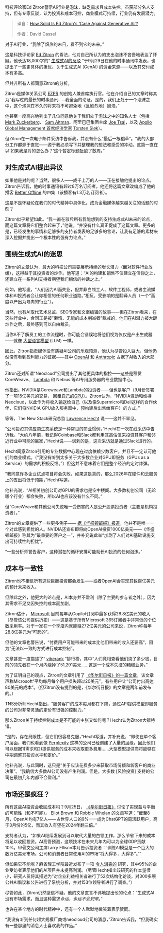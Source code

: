 
<!--
title: Ed Zitron的“反生成式AI”论点，究竟有多站得住脚？
cover: https://cdn.thenewstack.io/media/2025/10/957c397b-pumpkins-david-cassel-2.jpg
summary: 科技评论家Ed Zitron警示AI行业是泡沫，缺乏需求且成本失控。虽获部分名人支持，但有专家反驳，认为投资和成本可控，商业模式可持续，行业仍有发展潜力。
-->

科技评论家Ed Zitron警示AI行业是泡沫，缺乏需求且成本失控。虽获部分名人支持，但有专家反驳，认为投资和成本可控，商业模式可持续，行业仍有发展潜力。

> 译自：[How Solid Is Ed Zitron's 'Case Against Generative AI'?](https://thenewstack.io/how-solid-is-ed-zitrons-case-against-generative-ai/)
> 
> 作者：David Cassel

对于AI行业，“我除了炽热的末日，看不到它的未来。”

这是科技评论家 [Ed Zitron](https://www.linkedin.com/in/edzitron/) 的看法，他对自己所认为的支出泡沫不吝啬地表达了怀疑。他长达18,000字的“ [生成式AI的反驳](https://www.wheresyoured.at/the-case-against-generative-ai/) ”于9月29日在他的时事通讯中发表，也提出了一些更具体的担忧，关于生成式AI (GenAI) 的资金来源——以及其交付成本有多高。

但并非所有人都同意Zitron的分析。

Zitron是媒体关系公司 [EZPR](https://www.ezpr.com/) 的创始人兼首席执行官。他在介绍自己的文章时称其为“我写过的最长的时事通讯……我全面的论证，是的，我们正处于一个泡沫之中，这个泡沫在不久的将来将不可避免地（且剧烈地）崩溃。”

他甚至一度高兴地列出了几位同意他关于我们处于泡沫之中的知名人士（包括 [Mark Zuckerberg](https://fortune.com/2025/09/19/zuckerberg-ai-bubble-definitely-possibility-sam-altman-collapse/)、 [Sam Altman](https://www.cnbc.com/2025/08/18/openai-sam-altman-warns-ai-market-is-in-a-bubble.html)、阿里巴巴集团主席 [Joe Tsai](https://www.youtube.com/watch?v=T2PbjaAXnJQ)，以及 [Apollo Global Management 首席经济学家](https://fortune.com/2025/07/17/ai-bubble-vs-dot-com-stocks-apollo-economist-torsten-slok/) [Torsten Sløk](https://www.linkedin.com/in/torsten-slok-8a7520a2/)）。

但Zitron在一次电子邮件采访中告诉我，并没有什么“最后一根稻草”。“我的大部分工作都源于直觉——源于我必须写下并整理我的想法和感受的冲动。这篇一直在以‘如果我是对的怎么办？’这个暂定标题酝酿了数周。”

## 对生成式AI提出异议

如果他是对的呢？当然，很多人——成千上万的人——正在接触他提出的论点。Zitron告诉我，他的时事通讯有超过8万名订阅者。他还将这篇文章改编成了他的播客 [Better Offline](https://www.youtube.com/@BetterOfflinePod) 的四集（该播客有1.3万名订阅者）。

这是不是怀疑论在我们的时代精神中具体化，成为金融媒体越来越关注的话题的时刻？

Zitron似乎希望如此。“我一直在驳斥所有我能想到的支持生成式AI未来的论点，而这篇文章将它们整合起来了，”他说。“并没有什么真正促成了这篇文章。更多的是，已经发生的事情和足够多的支持者发表的足够多的言论，让我有足够的素材来深入挖掘并提出一个根本性的强有力论点。”

## 围绕生成式AI的迷思

Zitron的文章认为，最大的科技公司需要展示持续的增长潜力（面对软件行业放缓），这得益于其投资者的炒作。他写道：“AI的构建和销售不仅建立在信仰之上，还建立在一系列AI支持者期望我们相信的神话之上。”

例如，他写道，“人们因为AI而失业，但并非白领工人、软件工程师，或者主流媒体和AI投资者会让你相信的任何职业道路。”相反，受影响的是翻译人员（一个“高度以产出为导向的行业”）。

当然，也有AI取代艺术总监、SEO专家和文案编辑的故事——但在Zitron看来，在这些行业中，合同工是被“懒惰、无能的成本削减者”裁减的，他们在AI潜力被大肆炒作之后，最终感到可以自由裁员。

当你A不了解员工的工作流程时，你可能会错误地将他们视为仅仅是产出生成器——就像 [大型语言模型](https://thenewstack.io/introduction-to-llms/) (LLM) 一样。

因此，Zitron指责媒体没有质疑AI公司的乐观预测，他认为尽管投入巨大，但他仍然没有看到盈利能力的证据——其中 [OpenAI](https://thenewstack.io/openai-launches-a-new-gpt-5-model-for-its-codex-coding-agent/) 和 [Anthropic](https://thenewstack.io/anthropic-launches-claude-sonnet-4-5/) 占据了AI收入的大部分。

Zitron还对所谓“Neocloud”公司提出了其他更具体的指控——这些是租赁CoreWeave、 [Lambda](https://thenewstack.io/lambda-labs-hyperscaler-focuses-on-the-ai-developer/) 和 Nebius 等AI专用服务器的专业数据中心。

他指出，NVIDIA是Coreweave和Lambda的投资者——但也是客户（9月份签署了一项15亿美元的交易， [回租自己的GPU](https://www.datacenterdynamics.com/en/news/nvidia-signs-15bn-deal-to-lease-its-gpus-back-from-lambda-report/)）。Zitron认为，“NVIDIA资助和维持Neocloud，以此作为将收入输送给自己（以及像Supermicro和Dell这样的合作伙伴，它们将NVIDIA GPU放入服务器中，预构建后出售给客户）的方式。”

等等，The New Stack研究总监 [Lawrence Hecht](https://thenewstack.io/author/lawrence-hecht/) 说——这并不罕见。

“公司投资其供应商生态系统是一种常见的商业惯例，”Hecht在一次在线采访中告诉我。“大约八年前，我记得Coinbase和Slack都利用其高估值来投资其客户和邻近行业中可能的赢家，”Hecht说——讽刺的是，这次采访就是通过Slack进行的。

Hecht同意Zitron引用的专业数据中心现在过度依赖少数客户，并且不一定认可他们的商业模式。（“我没有听到太多关于大多数企业对GPU即服务（GPUs as a Service）的需求的积极反馈。”）但这并不意味着它们是整个经济的定时炸弹。

“我同意许多企业试点项目将会失败，如果这是真的，那么2026年在硬件和云服务上的支出将低于预期，”Hecht写道。

他补充说，“AI相关初创公司对GPU的需求也是空中楼阁。大多数初创公司（无论哪个行业）都会失败，所以AI也应该没有什么不同。”

但“CoreWeave和其他公司失败唯一受伤害的人是公开股票投资者（主要是机构投资者）。”

Zitron的文章提供了一些更多例子—— [据《华盛顿邮报》报道](https://www.msn.com/en-us/money/markets/one-force-is-propping-up-the-economy-fears-are-growing-it-won-t-last/ar-AA1NAuUx)，他并不是唯一一个对此感到担忧的人。NVIDIA还宣布即将向OpenAI投资1000亿美元——《华盛顿邮报》称其为“最重要的客户之一”，并补充说此举“加剧了人们对AI基础设施支出可持续性的担忧”。

“一些分析师警告客户，这种潜在的循环安排可能助长AI投资的任何泡沫。”

## 成本与一致性

Zitron也不相信所有这些巨额投资都会发生——或者OpenAI会实现其数百亿美元的预计未来收入。

但除此之外，他更大的论点是，AI本身并不盈利（除了主要的参与者之外），因为其需求不足又因失控的成本而加剧。

Zitron估计， [Microsoft](https://news.microsoft.com/?utm_content=inline+mention) 目前每年从Copilot订阅中最多获得28.8亿美元的收入（尽管该公司提供折扣）——这是基于所有Microsoft 365订阅者中非常低的个位数采用率。对于一家在一个季度内就能赚272亿美元的公司来说，Zitron称每年28.8亿美元为“可悲的”。

但他的文章也警告说，“付费用户可能带来的成本比他们带来的收入还要高”，因为“无法以一致的方式进行成本控制”。

文章甚至一度描述了“ [viberank](https://www.viberank.app/) ”排行榜，其中“人们竞相查看他们烧了多少钱，目前的领先者在一个月内烧掉了51,291美元……这是一个成本失控的糟糕业务。”

为了证明自己的观点，Zitron的文章引用了 [《华尔街日报》的一篇文章](https://www.wsj.com/tech/ai/ais-costly-buildup-could-make-early-products-a-hard-sell-bdd29b9f)，该文章声称Microsoft“平均每月每个用户损失超过20美元”，有些用户让“公司付出高达80美元的成本”。（但Zitron没有提到的是，《华尔街日报》的文章是两年前发布的。）

TNS分析师Hecht指出，“服务客户的成本每月都在下降，通过API提供模型即服务的公司对非常灵活的定价有很强的控制力。”

那么Zitron关于持续控制成本是不可能的主张又如何呢？Hecht认为Zitron大错特错。

“是的，存在局限性，但它们很容易克服，”Hecht写道，并补充说，“即使在单个客户层面，我们也看到像 [Perplexity](https://thenewstack.io/more-than-an-openai-wrapper-perplexity-pivots-to-open-source/) 这样的公司已经创建了大量的层级，因此他们可以根据1)需求和2)提供服务的成本来收取更多费用……大型模型提供商将能够在中期调整其投资水平和定价。”

他补充说，与此同时，这只是“关于应该花费多少来获取市场份额和新客户的商业决策”。“我确信大多数AI公司没有产生利润。但是，大多数 [风险投资] 支持的公司在最初几年内都不会盈利。”

## 市场还是疯狂？

所有这些AI投资会收回成本吗？9月25日， [《华尔街日报》](https://www.msn.com/en-us/money/other/spending-on-ai-is-at-epic-levels-will-it-ever-pay-off/ar-AA1NjOzh) 讨论了实现盈亏平衡的可能性（和不可能）。 [Eliot Brown](https://www.wsj.com/news/author/eliot-brown) 和 [Robbie Whelan](https://www.wsj.com/news/author/robbie-whelan) 的文章写道：“截至8月，OpenAI约有7亿人——占世界人口的9%——成为ChatGPT的周活跃用户，高于3月份的5亿，而其收入有望在2024年翻三倍。”

支持者认为，“如果AI继续发展到可以取代大量的白领工作，那么节省下来的成本将足以收回投资。AI高管预测，这项技术在未来几年内可以为全球GDP贡献10%。甲骨文公司主席Larry Ellison本月告诉投资者：‘训练AI模型是一个巨大的数万亿美元市场。公司和消费者日常使用AI的市场“将大得多，大得多”。’”

但如果它不能呢？麻省理工学院最近发布了一项 [令人沮丧的](https://mlq.ai/media/quarterly_decks/v0.1_State_of_AI_in_Business_2025_Report.pdf) 研究，其中95%的企业受访者表示他们的AI项目并未提高利润。（尽管Hecht指出该研究的样本量很小，研究人员将其描述为“对企业利益相关者进行了52次结构化访谈，对300多项公共AI倡议和公告进行了系统分析，并对153位领导者进行了调查。”）

尽管如此，Zitron仍然坚信不疑。他的文章直言不讳地提出他的论点：“生成式AI没有市场需求，而且这种需求*永远，永远不会到来*。”

也许在某个地方的时代精神中，还有一个人默默地微笑着表示赞同。

“我没有听到任何超大规模厂商或neocloud公司的消息，”Zitron告诉我，“但我确实有一些那里的消息人士喜欢我的作品。”